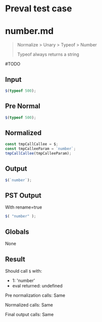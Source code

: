 # Preval test case

# number.md

> Normalize > Unary > Typeof > Number
>
> Typeof always returns a string

#TODO

## Input

`````js filename=intro
$(typeof 500);
`````

## Pre Normal


`````js filename=intro
$(typeof 500);
`````

## Normalized


`````js filename=intro
const tmpCallCallee = $;
const tmpCalleeParam = `number`;
tmpCallCallee(tmpCalleeParam);
`````

## Output


`````js filename=intro
$(`number`);
`````

## PST Output

With rename=true

`````js filename=intro
$( "number" );
`````

## Globals

None

## Result

Should call `$` with:
 - 1: 'number'
 - eval returned: undefined

Pre normalization calls: Same

Normalized calls: Same

Final output calls: Same
